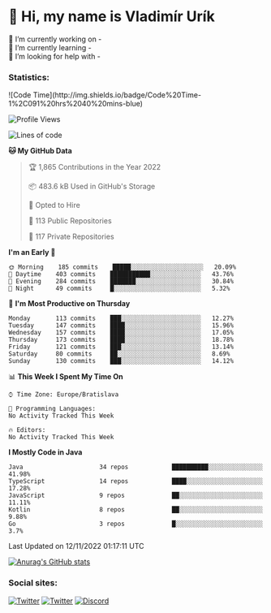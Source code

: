 <h1> 👋 Hi, my name is Vladimír Urík</h1>
<p>
 🔭 I’m currently working on -<br>
 🌱 I’m currently learning -<br>
 🤔 I’m looking for help with -<br>
</p>
<h3>Statistics:</h3>
<!--START_SECTION:waka-->
![Code Time](http://img.shields.io/badge/Code%20Time-1%2C091%20hrs%2040%20mins-blue)

![Profile Views](http://img.shields.io/badge/Profile%20Views-2-blue)

![Lines of code](https://img.shields.io/badge/From%20Hello%20World%20I%27ve%20Written-4%20Million%20lines%20of%20code-blue)

**🐱 My GitHub Data** 

> 🏆 1,865 Contributions in the Year 2022
 > 
> 📦 483.6 kB Used in GitHub's Storage 
 > 
> 💼 Opted to Hire
 > 
> 📜 113 Public Repositories 
 > 
> 🔑 117 Private Repositories  
 > 
**I'm an Early 🐤** 

```text
🌞 Morning    185 commits    █████░░░░░░░░░░░░░░░░░░░░   20.09% 
🌆 Daytime    403 commits    ███████████░░░░░░░░░░░░░░   43.76% 
🌃 Evening    284 commits    ███████░░░░░░░░░░░░░░░░░░   30.84% 
🌙 Night      49 commits     █░░░░░░░░░░░░░░░░░░░░░░░░   5.32%

```
📅 **I'm Most Productive on Thursday** 

```text
Monday       113 commits    ███░░░░░░░░░░░░░░░░░░░░░░   12.27% 
Tuesday      147 commits    ████░░░░░░░░░░░░░░░░░░░░░   15.96% 
Wednesday    157 commits    ████░░░░░░░░░░░░░░░░░░░░░   17.05% 
Thursday     173 commits    ████░░░░░░░░░░░░░░░░░░░░░   18.78% 
Friday       121 commits    ███░░░░░░░░░░░░░░░░░░░░░░   13.14% 
Saturday     80 commits     ██░░░░░░░░░░░░░░░░░░░░░░░   8.69% 
Sunday       130 commits    ███░░░░░░░░░░░░░░░░░░░░░░   14.12%

```


📊 **This Week I Spent My Time On** 

```text
⌚︎ Time Zone: Europe/Bratislava

💬 Programming Languages: 
No Activity Tracked This Week

🔥 Editors: 
No Activity Tracked This Week

```

**I Mostly Code in Java** 

```text
Java                     34 repos            ██████████░░░░░░░░░░░░░░░   41.98% 
TypeScript               14 repos            ████░░░░░░░░░░░░░░░░░░░░░   17.28% 
JavaScript               9 repos             ██░░░░░░░░░░░░░░░░░░░░░░░   11.11% 
Kotlin                   8 repos             ██░░░░░░░░░░░░░░░░░░░░░░░   9.88% 
Go                       3 repos             █░░░░░░░░░░░░░░░░░░░░░░░░   3.7%

```



 Last Updated on 12/11/2022 01:17:11 UTC
<!--END_SECTION:waka-->

[![Anurag's GitHub stats](https://github-readme-stats.vercel.app/api?username=vladimir-urik)](https://github.com/anuraghazra/github-readme-stats)

<h3>Social sites:</h3>
<p><a href="https://twitter.com/GGGEDR" target="_blank"><img alt="Twitter" src="https://img.shields.io/badge/twitter-%231DA1F2.svg?&style=for-the-badge&logo=twitter&logoColor=white" /></a> <a href="https://www.reddit.com/user/GGGEDR" target="_blank"><img alt="Twitter" src="https://img.shields.io/badge/reddit-%23FE6262.svg?&style=for-the-badge&logo=reddit&logoColor=white" /></a> <a href="https://discord.com/users/535708984959827978" target="_blank"><img alt="Discord" src="https://img.shields.io/badge/discord-%235865f2.svg?&style=for-the-badge&logo=discord&logoColor=white" />
</p>
